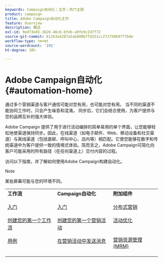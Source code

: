 ```yaml
---
keywords: Campaign自动化；主页；热门主题
product: campaign
title: Adobe Campaign自动化主页
feature: Overview
description: 概述
exl-id: 9ed73e65-3626-46c6-bfeb-a9fe9c2d7f72
source-git-commit: 612b3a4287a5ab880b7fd251cc2727586977fbde
workflow-type: tm+mt
source-wordcount: '191'
ht-degree: 38%

---
```


# Adobe Campaign自动化 {#automation-home}

通过多个营销渠道与客户通信可能对您有用，也可能对您有用。 当不同的渠道不能协同工作时，只会产生噪音和混淆。 同步后，它们会结合使用，为客户提供与您的品牌互补的强大体验。

Adobe Campaign 提供了用于进行活动编排的简单易用的单个界面，让您能够轻松地使渠道保持同步。因此，在线渠道（如电子邮件、Web、移动设备和社交渠道）与离线渠道（包括直邮、呼叫中心、店内等）相匹配。它使您能够在数字和传统渠道中为客户提供一致的情境式体验。简而言之，Adobe Campaign可简化向客户可能采用的所有路径（在任何渠道上）交付内容的过程。


访问以下指南，并了解如何使用Adobe Campaign构建自动化。

>[!NOTE]
>某些屏幕可能与您的环境不同。


<table>
<tr>
  <td valign="top">
    <div>
    <b>工作流</b>
    </div>
    <br>
    <div>
    <a href="workflow/about-workflows.md">入门</a>
    </div>
    <br>     
    <div>
    <a href="workflow/build-a-workflow.md">创建您的第一个工作流</a>
    </div>
    <br>
    <div>
    <a href="workflow/workflow-use-cases.md">用例</a>
    </div>
    <br>
  </td>
  <td valign="top">
    <div>
    <b>Campaign自动化</b>
    </div>
    <br>
    <div>
    <a href="campaigns/set-up-campaigns.md">入门</a>
    </div>
    <br>
    <div>
    <a href="campaigns/marketing-campaign-create.md">创建您的第一个营销活动</a>
    </div>
    <br>
    <div>
    <a href="campaigns/marketing-campaign-deliveries.md">在营销活动中发送消息</a>
    </div>
    <br>
  </td>
  <td valign="top">
    <div>
    <b>附加组件</b>
    </div>
    <br>
    <div>
    <a href="distributed-marketing/about-distributed-marketing.md">分布式营销</a>
    </div>
    <br>
    <div>
    <a href="campaign-opt/campaign-typologies.md">活动优化</a>
    </div>
    <br>
    <br>
    <div>
    <a href="mrm/about-marketing-resource-management.md">营销资源管理(MRM)</a>
    </div>
    <br>
  </td>
</tr>
</table>

